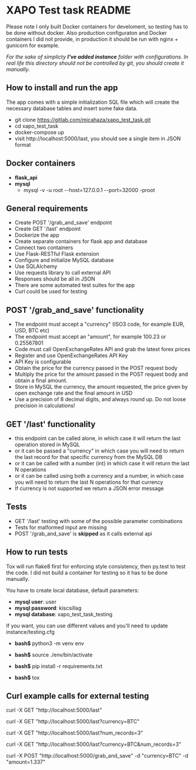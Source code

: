 # XAPO Test task README

Please note I only built Docker containers for develoment, so testing has to be done without docker. Also production configuraton and Docker containers I did not provide, in production it should be run with nginx + gunicorn for example.

*For the sake of simplicty **I've added instance** folder with configurations. In real life this directory should not be controlled by git, you should create it manually.* 

## How to install and run the app

The app comes with a simple initialization SQL file which will create the necessary database tables and insert some fake data.
* git clone https://gitlab.com/micahaza/xapo_test_task.git
* cd xapo_test_task
* docker-compose up
* visit http://localhost:5000/last, you should see a single item in JSON format

## Docker containers
* **flask_api**
* **mysql**
  * mysql -v -u root --host=127.0.0.1 --port=32000 -proot

## General requirements
* Create POST '/grab_and_save' endpoint
* Create GET '/last' endpoint
* Dockerize the app
* Create separate containers for flask app and database
* Connect two containers
* Use Flask-RESTful Flask extension
* Configure and initialize MySQL database
* Use SQLAlchemy 
* Use requests library to call external API
* Responses should be all in JSON
* There are some automated test suites for the app
* Curl could be used for testing

## POST '/grab_and_save' functionality
* The endpoint must accept a "currency" (ISO3 code, for example EUR, USD, BTC etc)
* The endpoint must accept an "amount", for example 100.23 or 0.25567801
* Code must call OpenExchangeRates API and grab the latest forex prices
* Register and use OpenExchangeRates API Key
* API Key is configurable
* Obtain the price for the currency passed in the POST request body
* Multiply the price for the amount passed in the POST request body and obtain a final amount.
* Store in MySQL the currency, the amount requested, the price given by open exchange rate and the final amount in USD
* Use a precision of 8 decimal digits, and always round up. Do not loose precision in calculations!

## GET '/last' functionality
* this endpoint can be called alone, in which case it will return the last operation stored in MySQL
* or it can be passed a "currency" in which case you will need to return the last record for that specific currency from the MySQL DB
* or it can be called with a number (int) in which case it will return the last N operations
* or it can be called using both a currency and a number, in which case you will need to return the last N operations for that currency
* If currency is not supported we return a JSON error message

## Tests
* GET '/last' testing with some of the possible parameter combinations
* Tests for malformed input are missing 
* POST '/grab_and_save' is **skipped** as it calls external api 


## How to run tests
Tox will run flake8 first for enforcing style consistency, then py.test to test the code.
I did not build a container for testing so it has to be done manually. 

You have to create local database, default parameters: 
* **mysql user**: user
* **mysql password**: kiscsillag
* **mysql database**: xapo_test_task_testing

If you want, you can use different values and you'll need to update instance/testing.cfg

* **bash$** python3 -m venv env

* **bash$** source ./env/bin/activate

* **bash$** pip install -r requirements.txt

* **bash$** tox

## Curl example calls for external testing

curl -X GET "http://localhost:5000/last"

curl -X GET "http://localhost:5000/last?currency=BTC"

curl -X GET "http://localhost:5000/last?num_records=3"

curl -X GET "http://localhost:5000/last?currency=BTC&num_records=3"



curl -X POST "http://localhost:5000/grab_and_save" -d "currency=BTC" -d "amount=1.337"

